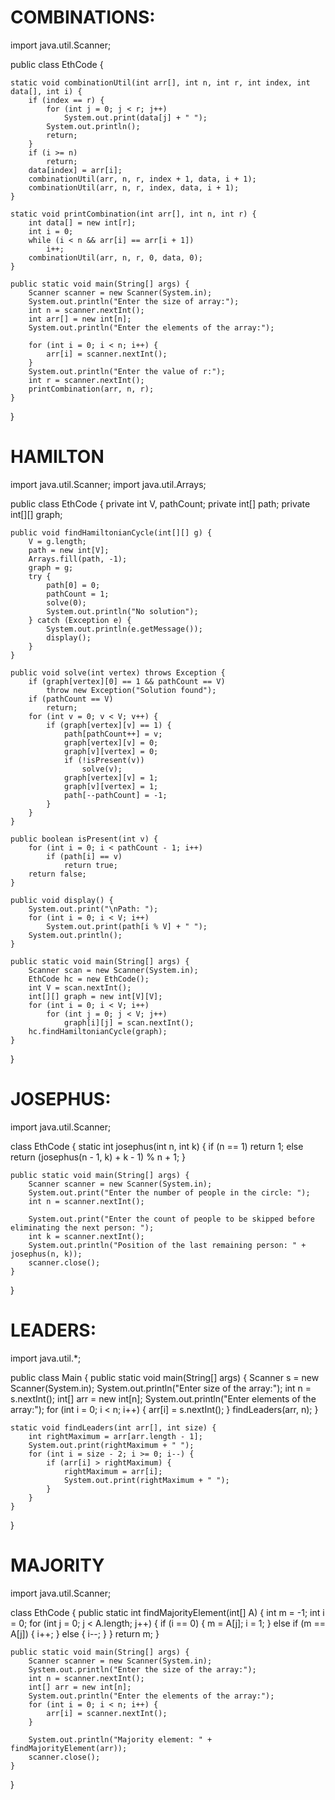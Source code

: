 



















# COMBINATIONS:



import java.util.Scanner;

public class EthCode {

    static void combinationUtil(int arr[], int n, int r, int index, int data[], int i) {
        if (index == r) {
            for (int j = 0; j < r; j++)
                System.out.print(data[j] + " ");
            System.out.println();
            return;
        }
        if (i >= n)
            return;
        data[index] = arr[i];
        combinationUtil(arr, n, r, index + 1, data, i + 1);
        combinationUtil(arr, n, r, index, data, i + 1);
    }

    static void printCombination(int arr[], int n, int r) {
        int data[] = new int[r];
        int i = 0;
        while (i < n && arr[i] == arr[i + 1])
            i++;
        combinationUtil(arr, n, r, 0, data, 0);
    }

    public static void main(String[] args) {
        Scanner scanner = new Scanner(System.in);
        System.out.println("Enter the size of array:");
        int n = scanner.nextInt();
        int arr[] = new int[n];
        System.out.println("Enter the elements of the array:");

        for (int i = 0; i < n; i++) {
            arr[i] = scanner.nextInt();
        }
        System.out.println("Enter the value of r:");
        int r = scanner.nextInt();
        printCombination(arr, n, r);
    }
}



# HAMILTON

import java.util.Scanner;
import java.util.Arrays;

public class EthCode {
    private int V, pathCount;
    private int[] path;
    private int[][] graph;

    public void findHamiltonianCycle(int[][] g) {
        V = g.length;
        path = new int[V];
        Arrays.fill(path, -1);
        graph = g;
        try {
            path[0] = 0;
            pathCount = 1;
            solve(0);
            System.out.println("No solution");
        } catch (Exception e) {
            System.out.println(e.getMessage());
            display();
        }
    }

    public void solve(int vertex) throws Exception {
        if (graph[vertex][0] == 1 && pathCount == V)
            throw new Exception("Solution found");
        if (pathCount == V)
            return;
        for (int v = 0; v < V; v++) {
            if (graph[vertex][v] == 1) {
                path[pathCount++] = v;
                graph[vertex][v] = 0;
                graph[v][vertex] = 0;
                if (!isPresent(v))
                    solve(v);
                graph[vertex][v] = 1;
                graph[v][vertex] = 1;
                path[--pathCount] = -1;
            }
        }
    }

    public boolean isPresent(int v) {
        for (int i = 0; i < pathCount - 1; i++)
            if (path[i] == v)
                return true;
        return false;
    }

    public void display() {
        System.out.print("\nPath: ");
        for (int i = 0; i < V; i++)
            System.out.print(path[i % V] + " ");
        System.out.println();
    }

    public static void main(String[] args) {
        Scanner scan = new Scanner(System.in);
        EthCode hc = new EthCode();
        int V = scan.nextInt();
        int[][] graph = new int[V][V];
        for (int i = 0; i < V; i++)
            for (int j = 0; j < V; j++)
                graph[i][j] = scan.nextInt();
        hc.findHamiltonianCycle(graph);
    }
}


# JOSEPHUS:

import java.util.Scanner;

class EthCode {
    static int josephus(int n, int k) {
        if (n == 1)
            return 1;
        else
            return (josephus(n - 1, k) + k - 1) % n + 1;
    }

    public static void main(String[] args) {
        Scanner scanner = new Scanner(System.in);
        System.out.print("Enter the number of people in the circle: ");
        int n = scanner.nextInt();

        System.out.print("Enter the count of people to be skipped before eliminating the next person: ");
        int k = scanner.nextInt();
        System.out.println("Position of the last remaining person: " + josephus(n, k));
        scanner.close();
    }
}

# LEADERS:

import java.util.*;

public class Main {
    public static void main(String[] args) {
        Scanner s = new Scanner(System.in);
        System.out.println("Enter size of the array:");
        int n = s.nextInt();
        int[] arr = new int[n];
        System.out.println("Enter elements of the array:");
        for (int i = 0; i < n; i++) {
            arr[i] = s.nextInt();
        }
        findLeaders(arr, n);
    }

    static void findLeaders(int arr[], int size) {
        int rightMaximum = arr[arr.length - 1];
        System.out.print(rightMaximum + " ");
        for (int i = size - 2; i >= 0; i--) {
            if (arr[i] > rightMaximum) {
                rightMaximum = arr[i];
                System.out.print(rightMaximum + " ");
            }
        }
    }
}

# MAJORITY

import java.util.Scanner;

class EthCode {
    public static int findMajorityElement(int[] A) {
        int m = -1;
        int i = 0;
        for (int j = 0; j < A.length; j++) {
            if (i == 0) {
                m = A[j];
                i = 1;
            } else if (m == A[j]) {
                i++;
            } else {
                i--;
            }
        }
        return m;
    }

    public static void main(String[] args) {
        Scanner scanner = new Scanner(System.in);
        System.out.println("Enter the size of the array:");
        int n = scanner.nextInt();
        int[] arr = new int[n];
        System.out.println("Enter the elements of the array:");
        for (int i = 0; i < n; i++) {
            arr[i] = scanner.nextInt();
        }

        System.out.println("Majority element: " + findMajorityElement(arr));
        scanner.close();
    }
}
